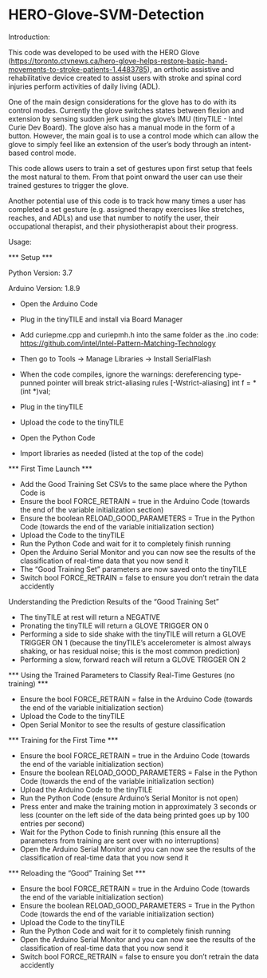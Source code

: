 # HERO-Glove-SVM-Detection

Introduction: 

This code was developed to be used with the HERO Glove (https://toronto.ctvnews.ca/hero-glove-helps-restore-basic-hand-movements-to-stroke-patients-1.4483785), an orthotic assistive and rehabilitative device created to assist users with stroke and spinal cord injuries perform activities of daily living (ADL).

One of the main design considerations for the glove has to do with its control modes. Currently the glove switches states between flexion and extension by sensing sudden jerk using the glove’s IMU (tinyTILE - Intel Curie Dev Board). The glove also has a manual mode in the form of a button. However, the main goal is to use a control mode which can allow the glove to simply feel like an extension of the user’s body through an intent-based control mode. 

This code allows users to train a set of gestures upon first setup that feels the most natural to them. From that point onward the user can use their trained gestures to trigger the glove. 

Another potential use of this code is to track how many times a user has completed a set gesture (e.g. assigned therapy exercises like stretches, reaches, and ADLs) and use that number to notify the user, their occupational therapist, and their physiotherapist about their progress. 

Usage:

*** Setup ***

Python Version: 3.7

Arduino Version: 1.8.9

- Open the Arduino Code
- Plug in the tinyTILE and install via Board Manager
- Add curiepme.cpp and curiepmh.h into the same folder as the .ino code: https://github.com/intel/Intel-Pattern-Matching-Technology
- Then go to Tools -> Manage Libraries -> Install SerialFlash
- When the code compiles, ignore the warnings: dereferencing type-punned pointer will break strict-aliasing rules [-Wstrict-aliasing] int f = *(int *)val;
- Plug in the tinyTILE
- Upload the code to the tinyTILE

- Open the Python Code
- Import libraries as needed (listed at the top of the code)

*** First Time Launch ***

- Add the Good Training Set CSVs to the same place where the Python Code is
- Ensure the bool FORCE_RETRAIN = true in the Arduino Code (towards the end of the variable initialization section)
- Ensure the boolean RELOAD_GOOD_PARAMETERS = True in the Python Code (towards the end of the variable initialization section)
- Upload the Code to the tinyTILE
- Run the Python Code and wait for it to completely finish running
- Open the Arduino Serial Monitor and you can now see the results of the classification of real-time data that you now send it
- The “Good Training Set” parameters are now saved onto the tinyTILE
- Switch bool FORCE_RETRAIN = false to ensure you don’t retrain the data accidently

Understanding the Prediction Results of the “Good Training Set”
  - The tinyTILE at rest will return a NEGATIVE
  - Pronating the tinyTILE will return a GLOVE TRIGGER ON 0
  - Performing a side to side shake with the tinyTILE will return a GLOVE TRIGGER ON 1 (because the tinyTILE’s accelerometer is almost always shaking, or has residual noise; this is the most common prediction)
  - Performing a slow, forward reach will return a GLOVE TRIGGER ON 2

*** Using the Trained Parameters to Classify Real-Time Gestures (no training) ***

- Ensure the bool FORCE_RETRAIN = false in the Arduino Code (towards the end of the variable initialization section)
- Upload the Code to the tinyTILE
- Open Serial Monitor to see the results of gesture classification

*** Training for the First Time ***

- Ensure the bool FORCE_RETRAIN = true in the Arduino Code (towards the end of the variable initialization section)
- Ensure the boolean RELOAD_GOOD_PARAMETERS = False in the Python Code (towards the end of the variable initialization section)
- Upload the Arduino Code to the tinyTILE
- Run the Python Code (ensure Arduino’s Serial Monitor is not open)
- Press enter and make the training motion in approximately 3 seconds or less (counter on the left side of the data being printed goes up by 100 entries per second)
- Wait for the Python Code to finish running (this ensure all the parameters from training are sent over with no interruptions)
- Open the Arduino Serial Monitor and you can now see the results of the classification of real-time data that you now send it

*** Reloading the “Good” Training Set ***

- Ensure the bool FORCE_RETRAIN = true in the Arduino Code (towards the end of the variable initialization section)
- Ensure the boolean RELOAD_GOOD_PARAMETERS = True in the Python Code (towards the end of the variable initialization section)
- Upload the Code to the tinyTILE
- Run the Python Code and wait for it to completely finish running
- Open the Arduino Serial Monitor and you can now see the results of the classification of real-time data that you now send it
- Switch bool FORCE_RETRAIN = false to ensure you don’t retrain the data accidently
